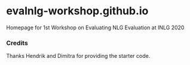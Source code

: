 # evalnlg-workshop.github.io
Homepage for 1st Workshop on Evaluating NLG Evaluation at INLG 2020

### Credits

Thanks Hendrik and Dimitra for providing the starter code.